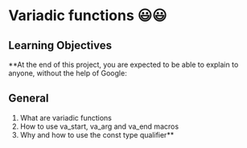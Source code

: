 # Variadic functions :smiley::smiley:

## Learning Objectives
**At the end of this project, you are expected to be able to explain to anyone, without the help of Google:

## General
1. What are variadic functions
2. How to use va_start, va_arg and va_end macros
3. Why and how to use the const type qualifier**
